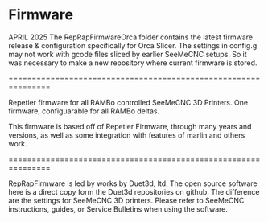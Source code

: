 # Firmware
APRIL 2025
The RepRapFirmwareOrca folder contains the latest firmware release & configuration specifically for Orca Slicer. The settings in config.g may not work with gcode files sliced by earlier SeeMeCNC setups. So it was necessary to make a new repository where current firmware is stored. 

===============================================================


Repetier firmware for all RAMBo controlled SeeMeCNC 3D Printers. One firmware, configuarable for all RAMBo deltas. 

This firmware is based off of Repetier Firmware, through many years and versions, as well as some integration with features of marlin and others work.  


===============================================================

RepRapFirmware is led by works by Duet3d, ltd.  The open source software here is a direct copy form the Duet3d repositories on github. The difference are the settings for SeeMeCNC 3D printers. Please refer to SeeMeCNC instructions, guides, or Service Bulletins when using the software. 

